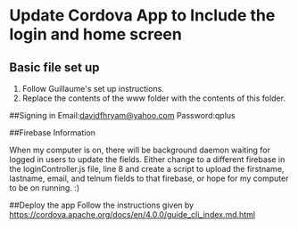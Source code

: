 Update Cordova App to Include the login and home screen
====


## Basic file set up

1. Follow Guillaume's set up instructions.
2. Replace the contents of the www folder with the contents of this folder.

##Signing in
  Email:davidfhryam@yahoo.com
  Password:qplus
  
##Firebase Information

When my computer is on, there will be background daemon waiting for logged in users to update the fields.
Either change to a different firebase in the loginController.js file, line 8 and create a script to upload the firstname, lastname, email, and telnum fields to that firebase, or hope for my computer to be on running. :)

##Deploy the app
Follow the instructions given by https://cordova.apache.org/docs/en/4.0.0/guide_cli_index.md.html
  
